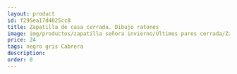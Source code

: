 ```yaml
---
layout: product
id: f295ea17d4025cc8
title: Zapatilla de casa cerrada. Dibujo ratones
image: img/productos/zapatilla señora invierno/Últimos pares cerrada/Zapatilla de casa cerrada. Dibujo ratones=24=negro gris Cabrera.webp
price: 24
tags: negro gris Cabrera
description: 
order: 0
---
```


